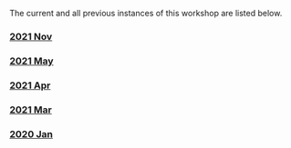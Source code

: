 The current and all previous instances of this workshop are listed below.

<div class='workshop-list'>
<h3><a href='https://royfrancis.github.io/workshop-template-rmd-ga/2111/'>2021 Nov</a></h3>
<h3><a href='https://royfrancis.github.io/workshop-template-rmd-ga/2105/'>2021 May</a></h3>
<h3><a href='https://royfrancis.github.io/workshop-template-rmd-ga/2104/'>2021 Apr</a></h3>
<h3><a href='https://royfrancis.github.io/workshop-template-rmd-ga/2103/'>2021 Mar</a></h3>
<h3><a href='https://royfrancis.github.io/workshop-template-rmd-ga/2001/'>2020 Jan</a></h3>
</div>
